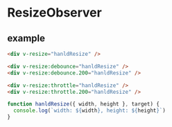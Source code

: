 # ResizeObserver



## example

```html
<div v-resize="hanldResize" />

<div v-resize:debounce="hanldResize" />
<div v-resize:debounce.200="hanldResize" />

<div v-resize:throttle="hanldResize" />
<div v-resize:throttle.200="hanldResize" />
```

```js
function hanldResize({ width, height }, target) {
  console.log(`width: ${width}, height: ${height}`)
}
```

